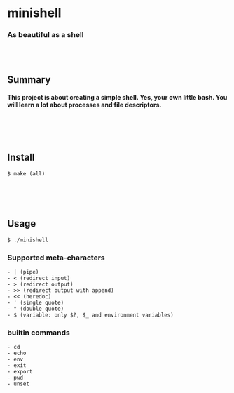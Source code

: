 # minishell
### As beautiful as a shell
<br/><br/>

## Summary
#### This project is about creating a simple shell. Yes, your own little bash. You will learn a lot about processes and file descriptors.
<br/><br/><br/>

## Install
	$ make (all)
<br/><br/><br/>

## Usage
	$ ./minishell

### Supported meta-characters
	- | (pipe)
	- < (redirect input)
	- > (redirect output)
	- >> (redirect output with append)
	- << (heredoc)
	- ' (single quote)
	- " (double quote)
	- $ (variable: only $?, $_ and environment variables)

### builtin commands
	- cd
	- echo
	- env
	- exit
	- export
	- pwd
	- unset